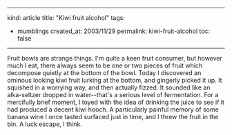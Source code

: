 -----
kind: article
title: "Kiwi fruit alcohol"
tags:
- mumblings
created_at: 2003/11/29
permalink: kiwi-fruit-alcohol
toc: false
-----

<p>Fruit bowls are strange things. I'm quite a keen fruit consumer, but however much I eat, there always seem to be one or two pieces of fruit which decompose quietly at the bottom of the bowl. Today I discovered an ominous looking kiwi fruit lurking at the bottom, and gingerly picked it up. It squished in a worrying way, and then actually fizzed. It sounded like an alka-seltzer dropped in water--that's a serious level of fermentation. For a mercifully brief moment, I toyed with the idea of drinking the juice to see if it had produced a decent kiwi hooch. A particularly painful memory of some banana wine I once tasted surfaced just in time, and I threw the fruit in the bin. A luck escape, I think.</p>


